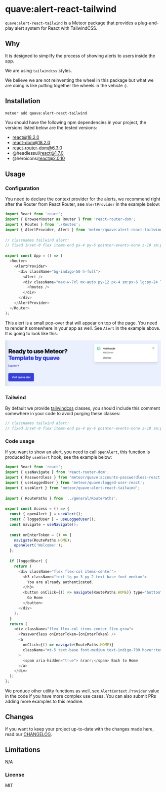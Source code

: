 # quave:alert-react-tailwind

`quave:alert-react-tailwind` is a Meteor package that provides a plug-and-play alert system for React with TailwindCSS.

## Why

It is designed to simplify the process of showing alerts to users inside the app.

We are using `tailwindcss` styles.

We believe we are not reinventing the wheel in this package but what we are doing is like putting together the wheels in the vehicle :).

## Installation

```sh
meteor add quave:alert-react-tailwind
```

You should have the following npm dependencies in your project, the versions listed below are the tested versions:

- react@18.2.0
- react-dom@18.2.0
- react-router-dom@6.3.0
- @headlessui/react@1.7.0
- @heroicons/react@2.0.10

## Usage

### Configuration

You need to declare the context provider for the alerts, we recommend right after the Router from React Router, see `AlertProvider` in the example below:

```js
import React from 'react';
import { BrowserRouter as Router } from 'react-router-dom';
import { Routes } from './Routes';
import { AlertProvider, Alert } from 'meteor/quave:alert-react-tailwind';

// classnames tailwind alert:
// fixed inset-0 flex items-end px-4 py-6 pointer-events-none z-10 sm:p-6 sm:items-start w-full flex-col items-center space-y-4 sm:items-end transform ease-out duration-300 transition translate-y-2 opacity-0 sm:translate-y-0 sm:translate-x-2 translate-y-0 opacity-100 sm:translate-x-0 ease-in duration-100 max-w-sm bg-white shadow-lg rounded-lg pointer-events-auto ring-1 ring-black ring-opacity-5 overflow-hidden p-4 items-start flex-shrink-0 h-6 w-6 text-gray-400 text-red-500 text-green-500 ml-3 w-0 flex-1 pt-0.5 text-sm font-medium text-gray-900 mt-1 text-gray-500 mt-3 space-x-7 rounded-md text-indigo-600 hover:text-indigo-500 focus:outline-none focus:ring-2 focus:ring-offset-2 focus:ring-indigo-500 text-gray-700 hover:text-gray-500 ml-4 inline-flex sr-only h-5 w-5

export const App = () => (
  <Router>
    <AlertProvider>
      <div className="bg-indigo-50 h-full">
        <Alert />
        <div className="max-w-7xl mx-auto py-12 px-4 sm:px-6 lg:py-24 lg:px-8 lg:flex lg:items-center lg:justify-between">
          <Routes />
        </div>
      </div>
    </AlertProvider>
  </Router>
);
```

This alert is a small pop-over that will appear on top of the page. You need to render it somewhere in your app as well. See `Alert` in the example above. It is going to look like this:

![Notification Sample](notification-sample.png)

### Tailwind

By default we provide [tailwindcss](https://tailwindcss.com/) classes, you should include this comment somewhere in your code to avoid purging these classes:

```js
// classnames tailwind alert:
// fixed inset-0 flex items-end px-4 py-6 pointer-events-none z-10 sm:p-6 sm:items-start w-full flex-col items-center space-y-4 sm:items-end transform ease-out duration-300 transition translate-y-2 opacity-0 sm:translate-y-0 sm:translate-x-2 translate-y-0 opacity-100 sm:translate-x-0 ease-in duration-100 max-w-sm bg-white shadow-lg rounded-lg pointer-events-auto ring-1 ring-black ring-opacity-5 overflow-hidden p-4 items-start flex-shrink-0 h-6 w-6 text-gray-400 text-red-500 text-green-500 ml-3 w-0 flex-1 pt-0.5 text-sm font-medium text-gray-900 mt-1 text-gray-500 mt-3 space-x-7 rounded-md text-indigo-600 hover:text-indigo-500 focus:outline-none focus:ring-2 focus:ring-offset-2 focus:ring-indigo-500 text-gray-700 hover:text-gray-500 ml-4 inline-flex sr-only h-5 w-5
```

### Code usage

If you want to show an alert, you need to call `openAlert`, this function is produced by `useAlert` hook, see the example below:

```javascript
import React from 'react';
import { useNavigate } from 'react-router-dom';
import { Passwordless } from 'meteor/quave:accounts-passwordless-react';
import { useLoggedUser } from 'meteor/quave:logged-user-react';
import { useAlert } from 'meteor/quave:alert-react-tailwind';

import { RoutePaths } from '../general/RoutePaths';

export const Access = () => {
  const { openAlert } = useAlert();
  const { loggedUser } = useLoggedUser();
  const navigate = useNavigate();

  const onEnterToken = () => {
    navigate(RoutePaths.HOME);
    openAlert('Welcome!');
  };

  if (loggedUser) {
    return (
      <div className="flex flex-col items-center">
        <h3 className="text-lg px-3 py-2 text-base font-medium">
          You are already authenticated.
        </h3>
        <button onClick={() => navigate(RoutePaths.HOME)} type="button">
          Go Home
        </button>
      </div>
    );
  }
  return (
    <div className="flex flex-col items-center flex-grow">
      <Passwordless onEnterToken={onEnterToken} />
      <a
        onClick={() => navigate(RoutePaths.HOME)}
        className="mt-5 text-base font-medium text-indigo-700 hover:text-indigo-600 cursor-pointer"
      >
        <span aria-hidden="true"> &rarr;</span> Back to Home
      </a>
    </div>
  );
};
```

We produce other utility functions as well, see `AlertContext.Provider` value in the code if you have more complex use cases. You can also submit PRs adding more examples to this readme.

## Changes

If you want to keep your project up-to-date with the changes made here, read our [CHANGELOG](CHANGELOG.md).

## Limitations

N/A

### License

MIT
